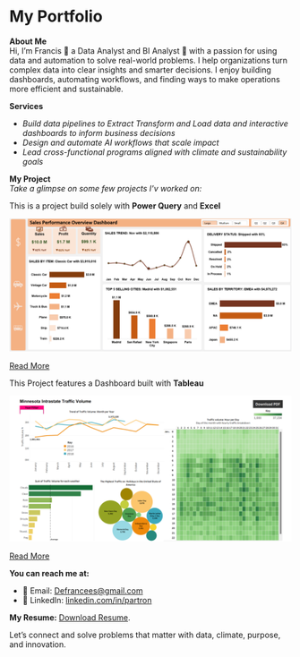 # My Portfolio
**About Me**  
Hi, I’m Francis 🙋 a Data Analyst and BI Analyst 🤖 with a passion for using data and automation to solve real-world problems.
I help organizations turn complex data into clear insights and smarter decisions. I enjoy building dashboards, automating workflows, and finding ways to make operations more efficient and sustainable.

**Services**  
- *Build data pipelines to Extract Transform and Load data and interactive dashboards to inform business decisions* 
- *Design and automate AI workflows that scale impact*  
- *Lead cross-functional programs aligned with climate and sustainability goals*

**My Project**  
*Take a glimpse on some few projects I'v worked on:*

This is a project build solely with **Power Query** and **Excel**

![Sales Dashboard](Sales_Dashboard.png)

[Read More](https://github.com/Partron1/Sales_performance)

This Project features a Dashboard built with **Tableau**

![Traffic Volume](Traffic_Dashboard1.png)

[Read More](https://github.com/Partron1/Tableau_Hands-on_Project)

**You can reach me at:**
- 📧 Email: [Defrancees@gmail.com](mailto:Defrancees@gmail.com)  
- 💼 LinkedIn: [linkedin.com/in/partron](https://www.linkedin.com/in/partron/)

**My Resume:** [Download Resume](assets/Resume.pdf).
   

Let’s connect and solve problems that matter with data, climate, purpose, and innovation.
